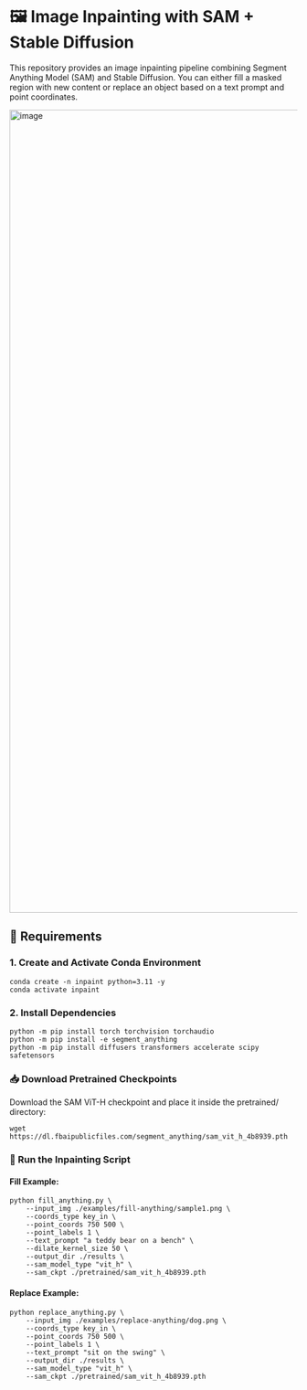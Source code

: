 # 🖼️ Image Inpainting with SAM + Stable Diffusion
This repository provides an image inpainting pipeline combining Segment Anything Model (SAM) and Stable Diffusion. You can either fill a masked region with new content or replace an object based on a text prompt and point coordinates.

<img width="2588" height="1406" alt="image" src="https://github.com/user-attachments/assets/9a0f9d2a-bbae-4179-bdc1-af48fea1c7cc" />

## 🔧 Requirements
### 1. Create and Activate Conda Environment
```
conda create -n inpaint python=3.11 -y
conda activate inpaint
```
### 2. Install Dependencies
```
python -m pip install torch torchvision torchaudio
python -m pip install -e segment_anything
python -m pip install diffusers transformers accelerate scipy safetensors
```

### 📥 Download Pretrained Checkpoints
Download the SAM ViT-H checkpoint and place it inside the pretrained/ directory:
```
wget https://dl.fbaipublicfiles.com/segment_anything/sam_vit_h_4b8939.pth
```

### 🚀 Run the Inpainting Script
#### Fill Example:
```
python fill_anything.py \
    --input_img ./examples/fill-anything/sample1.png \
    --coords_type key_in \
    --point_coords 750 500 \
    --point_labels 1 \
    --text_prompt "a teddy bear on a bench" \
    --dilate_kernel_size 50 \
    --output_dir ./results \
    --sam_model_type "vit_h" \
    --sam_ckpt ./pretrained/sam_vit_h_4b8939.pth
```
#### Replace Example:
```
python replace_anything.py \
    --input_img ./examples/replace-anything/dog.png \
    --coords_type key_in \
    --point_coords 750 500 \
    --point_labels 1 \
    --text_prompt "sit on the swing" \
    --output_dir ./results \
    --sam_model_type "vit_h" \
    --sam_ckpt ./pretrained/sam_vit_h_4b8939.pth
```
